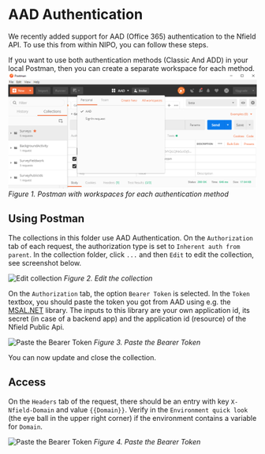 # AAD Authentication

We recently added support for AAD (Office 365) authentication to the Nfield API. To
use this from within NIPO, you can follow these steps.

If you want to use both authentication methods (Classic And ADD) in your local Postman, then you can create a separate workspace for each method.
![Workspaces for each authentication method](Workspaces.png)
*Figure 1. Postman with workspaces for each authentication method*

## Using Postman

The collections in this folder use AAD Authentication.
On the `Authorization` tab of each request, the authorization type is set to `Inherent auth from parent`.
In the collection folder, click `...` and then `Edit` to edit the collection, see screenshot below.

![Edit collection](edit-collection.png)
*Figure 2. Edit the collection*

On the `Authorization` tab, the option `Bearer Token` is selected.
In the `Token` textbox, you should paste the token you got from AAD using e.g. the [MSAL.NET](https://docs.microsoft.com/en-us/azure/active-directory/develop/msal-net-initializing-client-applications) library. The inputs to this library are your own application id, its secret (in case of a backend app) and the application id (resource) of the Nfield Public Api.

![Paste the Bearer Token](paste-bearer-token.png)
*Figure 3. Paste the Bearer Token*

You can now update and close the collection.

## Access

On the `Headers` tab of the request, there should be an entry with key `X-Nfield-Domain` and value `{{Domain}}`.
Verify in the `Environment quick look` (the eye ball in the upper right corner) if the environment contains a variable for `Domain`. 

![Paste the Bearer Token](x-nfield-domain.png)
*Figure 4. Paste the Bearer Token*
